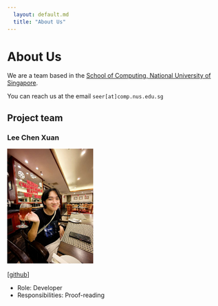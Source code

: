 ```yaml
---
  layout: default.md
  title: "About Us"
---
```


# About Us

We are a team based in the [School of Computing, National University of Singapore](http://www.comp.nus.edu.sg).

You can reach us at the email `seer[at]comp.nus.edu.sg`

## Project team

### Lee Chen Xuan

<img src="images/cxl0l0.png" width="200px">

[[github](https://github.com/johndoe)]

- Role: Developer
- Responsibilities: Proof-reading
